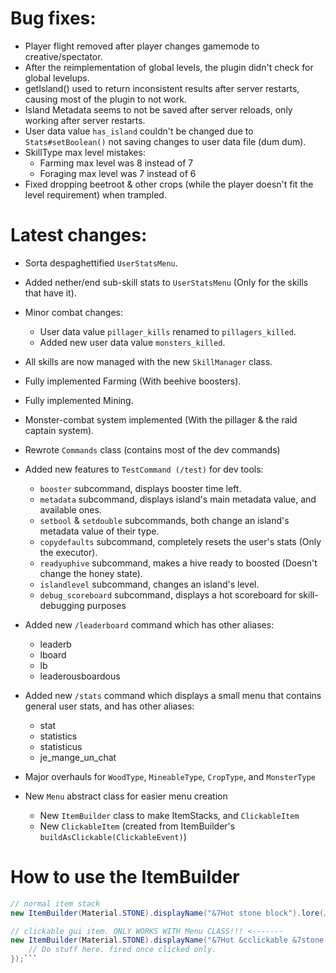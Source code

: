 # Bug fixes:
- Player flight removed after player changes gamemode to creative/spectator.
- After the reimplementation of global levels, the plugin didn't check for global levelups.
- getIsland() used to return inconsistent results after server restarts, causing most of the plugin to not work.
- Island Metadata seems to not be saved after server reloads, only working after server restarts.
- User data value ``has_island`` couldn't be changed due to ``Stats#setBoolean()`` not saving changes to user data file (dum dum).
- SkillType max level mistakes:
  - Farming max level was 8 instead of 7
  - Foraging max level was 7 instead of 6
- Fixed dropping beetroot & other crops (while the player doesn't fit the level requirement) when trampled.

# Latest changes:

- Sorta despaghettified ``UserStatsMenu``.
- Added nether/end sub-skill stats to ``UserStatsMenu`` (Only for the skills that have it).
- Minor combat changes:
  - User data value ``pillager_kills`` renamed to ``pillagers_killed``.
  - Added new user data value ``monsters_killed``.

- All skills are now managed with the new ``SkillManager`` class.
- Fully implemented Farming (With beehive boosters).
- Fully implemented Mining.
- Monster-combat system implemented (With the pillager & the raid captain system).
- Rewrote ``Commands`` class (contains most of the dev commands)
- Added new features to ``TestCommand (/test)`` for dev tools:
  - ``booster`` subcommand, displays booster time left.
  - ``metadata`` subcommand, displays island's main metadata value, and available ones.
  - ``setbool`` & ``setdouble`` subcommands, both change an island's metadata value of their type.
  - ``copydefaults`` subcommand, completely resets the user's stats (Only the executor).
  - ``readyuphive`` subcommand, makes a hive ready to boosted (Doesn't change the honey state).
  - ``islandlevel`` subcommand, changes an island's level.
  - ``debug_scoreboard`` subcommand, displays a hot scoreboard for skill-debugging purposes
- Added new ``/leaderboard`` command which has other aliases:
  - leaderb
  - lboard
  - lb
  - leaderousboardous
- Added new ``/stats`` command which displays a small menu that contains general user stats, and has other aliases:
  - stat
  - statistics
  - statisticus
  - je_mange_un_chat
- Major overhauls for ``WoodType``, ``MineableType``, ``CropType``, and ``MonsterType``
- New ``Menu`` abstract class for easier menu creation
  - New ``ItemBuilder`` class to make ItemStacks, and ``ClickableItem``
  - New ``ClickableItem`` (created from ItemBuilder's ``buildAsClickable(ClickableEvent)``)

# How to use the ItemBuilder

```java
// normal item stack
new ItemBuilder(Material.STONE).displayName("&7Hot stone block").lore(/*Your own List<String> as lore*/).build()

// clickable gui item. ONLY WORKS WITH Menu CLASS!!! <-------
new ItemBuilder(Material.STONE).displayName("&7Hot &cclickable &7stone block").lore(/*Your own List<String>*/).buidAsClickAble(() -> {
    // Do stuff here. fired once clicked only.
});```